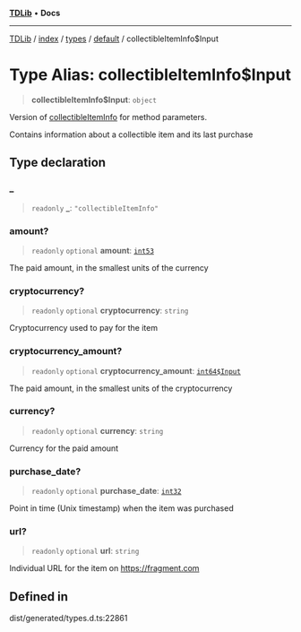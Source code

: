 [**TDLib**](../../../../../../README.md) • **Docs**

***

[TDLib](../../../../../../modules.md) / [index](../../../../../README.md) / [types](../../../README.md) / [default](../README.md) / collectibleItemInfo$Input

# Type Alias: collectibleItemInfo$Input

> **collectibleItemInfo$Input**: `object`

Version of [collectibleItemInfo](collectibleItemInfo.md) for method parameters.

Contains information about a collectible item and its last purchase

## Type declaration

### \_

> `readonly` **\_**: `"collectibleItemInfo"`

### amount?

> `readonly` `optional` **amount**: [`int53`](int53.md)

The paid amount, in the smallest units of the currency

### cryptocurrency?

> `readonly` `optional` **cryptocurrency**: `string`

Cryptocurrency used to pay for the item

### cryptocurrency\_amount?

> `readonly` `optional` **cryptocurrency\_amount**: [`int64$Input`](int64$Input.md)

The paid amount, in the smallest units of the cryptocurrency

### currency?

> `readonly` `optional` **currency**: `string`

Currency for the paid amount

### purchase\_date?

> `readonly` `optional` **purchase\_date**: [`int32`](int32.md)

Point in time (Unix timestamp) when the item was purchased

### url?

> `readonly` `optional` **url**: `string`

Individual URL for the item on https://fragment.com

## Defined in

dist/generated/types.d.ts:22861

